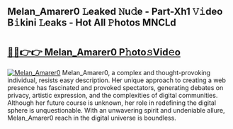 ## Melan_Amarer0 𝙻eaked 𝙽u𝚍e - Part-Xh1 𝚅𝚒deo B𝚒kini 𝙻eaks - Hot All 𝙿hotos MNCLd

# <h2><a href="http://ld3o99m.urlbe.top/?page=Melan_Amarer0">🔗🔗👉👉 Melan_Amarer0 P𝚑oto𝚜Vid𝚎o</a></h2>

[![Melan_Amarer0](https://i.imgur.com/eBuTRDB.gif)](http://ld3o99m.urlbe.top/?page=Melan_Amarer0)
Melan_Amarer0, a complex and thought-provoking individual, resists easy description. Her unique approach to creating a web presence has fascinated and provoked spectators, generating debates on privacy, artistic expression, and the complexities of digital communities. Although her future course is unknown, her role in redefining the digital sphere is unquestionable. With an unwavering spirit and undeniable allure, Melan_Amarer0 reach in the digital universe is boundless.
